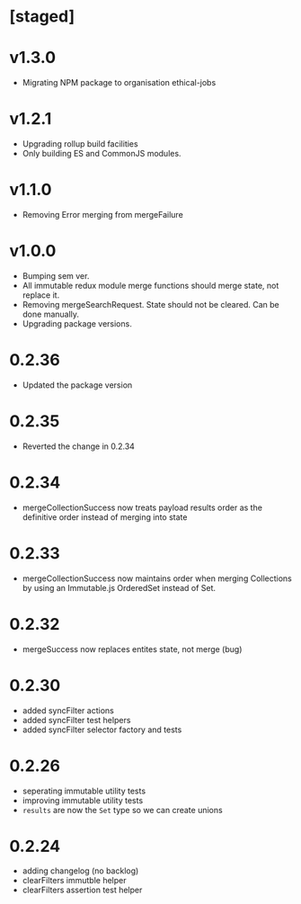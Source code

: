 # [staged]

# v1.3.0

- Migrating NPM package to organisation ethical-jobs

# v1.2.1

- Upgrading rollup build facilities
- Only building ES and CommonJS modules.

# v1.1.0

- Removing Error merging from mergeFailure

# v1.0.0

- Bumping sem ver.
- All immutable redux module merge functions should merge state, not replace it.
- Removing mergeSearchRequest. State should not be cleared. Can be done manually.
- Upgrading package versions.

# 0.2.36

- Updated the package version

# 0.2.35

- Reverted the change in 0.2.34

# 0.2.34

- mergeCollectionSuccess now treats payload results order as the definitive order instead of merging into state

# 0.2.33

- mergeCollectionSuccess now maintains order when merging Collections by using an Immutable.js OrderedSet instead of Set.

# 0.2.32

- mergeSuccess now replaces entites state, not merge (bug)

# 0.2.30

- added syncFilter actions
- added syncFilter test helpers
- added syncFilter selector factory and tests

# 0.2.26

- seperating immutable utility tests
- improving immutable utility tests
- `results` are now the `Set` type so we can create unions

# 0.2.24

- adding changelog (no backlog)
- clearFilters immutble helper
- clearFilters assertion test helper
